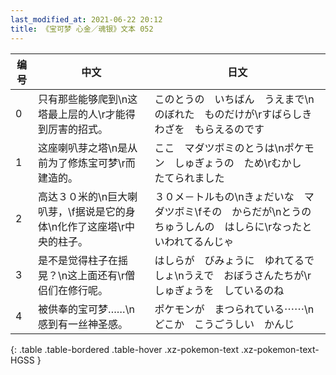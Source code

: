 ```yaml
---
last_modified_at: 2021-06-22 20:12
title: 《宝可梦 心金／魂银》文本 052
---
```

| 编号 | 中文 | 日文 |
| ---- | ---- | ---- |
| 0 | 只有那些能够爬到\n这塔最上层的人\r才能得到厉害的招式。 | このとうの　いちばん　うえまで\nのぼれた　ものだけが\rすばらしき　わざを　もらえるのです |
| 1 | 这座喇叭芽之塔\n是从前为了修炼宝可梦\r而建造的。 | ここ　マダツボミのとうは\nポケモン　しゅぎょうの　ため\rむかし　たてられました |
| 2 | 高达３０米的\n巨大喇叭芽，\f据说是它的身体\n化作了这座塔\r中央的柱子。 | ３０メ－トルもの\nきょだいな　マダツボミ\fその　からだが\nとうの　ちゅうしんの　はしらに\rなったと　いわれてるんじゃ |
| 3 | 是不是觉得柱子在摇晃？\n这上面还有\r僧侣们在修行呢。 | はしらが　びみょうに　ゆれてるでしょ\nうえで　おぼうさんたちが\rしゅぎょうを　しているのね |
| 4 | 被供奉的宝可梦……\n感到有一丝神圣感。 | ポケモンが　まつられている⋯⋯\nどこか　こうごうしい　かんじ |
{: .table .table-bordered .table-hover .xz-pokemon-text .xz-pokemon-text-HGSS }